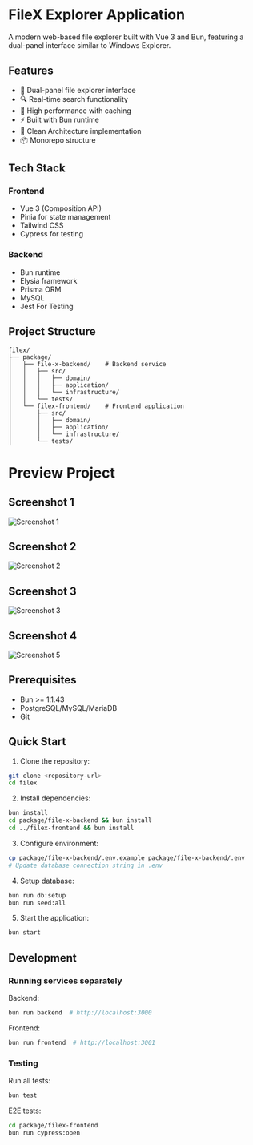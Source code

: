# FileX Explorer Application

A modern web-based file explorer built with Vue 3 and Bun, featuring a dual-panel interface similar to Windows Explorer.

## Features

- 📁 Dual-panel file explorer interface
- 🔍 Real-time search functionality
- 🚀 High performance with caching
- ⚡ Built with Bun runtime
- 🎯 Clean Architecture implementation
- 📦 Monorepo structure

## Tech Stack

### Frontend
- Vue 3 (Composition API)
- Pinia for state management
- Tailwind CSS
- Cypress for testing

### Backend
- Bun runtime
- Elysia framework
- Prisma ORM
- MySQL
- Jest For Testing

## Project Structure

```
filex/
├── package/
│   ├── file-x-backend/    # Backend service
│   │   ├── src/
│   │   │   ├── domain/
│   │   │   ├── application/
│   │   │   └── infrastructure/
│   │   └── tests/
│   └── filex-frontend/    # Frontend application
│       ├── src/
│       │   ├── domain/
│       │   ├── application/
│       │   └── infrastructure/
│       └── tests/
```

# Preview Project

## Screenshot 1
![Screenshot 1](https://res.cloudinary.com/dlrsduhgh/image/upload/v1737157119/Screenshot_18-Jan_06-28-27_Google-chrome_ozkmwg.png)

## Screenshot 2
![Screenshot 2](https://res.cloudinary.com/dlrsduhgh/image/upload/v1737157119/Screenshot_18-Jan_06-28-11_Google-chrome_zut8ut.png)

## Screenshot 3
![Screenshot 3](https://res.cloudinary.com/dlrsduhgh/image/upload/v1737157119/Screenshot_18-Jan_06-27-51_Google-chrome_cyil1n.png)

## Screenshot 4
![Screenshot 5](https://res.cloudinary.com/dlrsduhgh/image/upload/v1737157119/Screenshot_18-Jan_06-27-44_Google-chrome_krnroy.png)

## Prerequisites

- Bun >= 1.1.43
- PostgreSQL/MySQL/MariaDB
- Git

## Quick Start

1. Clone the repository:
```bash
git clone <repository-url>
cd filex
```

2. Install dependencies:
```bash
bun install
cd package/file-x-backend && bun install
cd ../filex-frontend && bun install
```

3. Configure environment:
```bash
cp package/file-x-backend/.env.example package/file-x-backend/.env
# Update database connection string in .env
```

4. Setup database:
```bash
bun run db:setup
bun run seed:all
```

5. Start the application:
```bash
bun start
```

## Development

### Running services separately

Backend:
```bash
bun run backend  # http://localhost:3000
```

Frontend:
```bash
bun run frontend  # http://localhost:3001
```

### Testing

Run all tests:
```bash
bun test
```

E2E tests:
```bash
cd package/filex-frontend
bun run cypress:open
```
